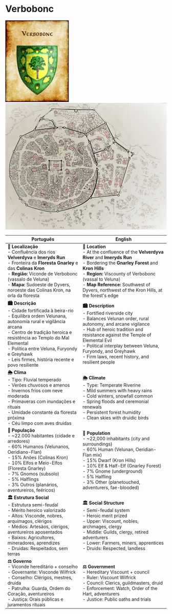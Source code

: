 
# Verbobonc

![Verbobonc](coat_of_arms_verbobonc.jpeg)
![Verbobonc](free_city_of_verbobonc.png)

| Português                                                                                                                                                                                                                                                                                              | English                                                                                                                                                                                                                                                                                                                   |
| ------------------------------------------------------------------------------------------------------------------------------------------------------------------------------------------------------------------------------------------------------------------------------------------------------ | ------------------------------------------------------------------------------------------------------------------------------------------------------------------------------------------------------------------------------------------------------------------------------------------------------------------------- |
| **📍 Localização**<br>- Confluência dos rios **Velverdyva** e **Imeryds Run**<br>- Fronteira da **Floresta Gnarley** e das **Colinas Kron**<br>- **Região:** Viconde de Verbobonc (vassalo de Veluna)<br>- **Mapa:** Sudoeste de Dyvers, noroeste das Colinas Kron, na orla da floresta                | **📍 Location**<br>- At the confluence of the **Velverdyva River** and **Imeryds Run**<br>- Bordering the **Gnarley Forest** and **Kron Hills**<br>- **Region:** Viscounty of Verbobonc (vassal to Veluna)<br>- **Map Reference:** Southwest of Dyvers, northwest of the Kron Hills, at the forest's edge                 |
| **🏙️ Descrição**<br>- Cidade fortificada à beira-rio<br>- Equilibra ordem Velunana, autonomia rural e vigilância arcana<br>- Centro de tradição heroica e resistência ao Templo do Mal Elemental<br>- Política entre Veluna, Furyondy e Greyhawk<br>- Leis firmes, história recente e povo resiliente | **🏙️ Description**<br>- Fortified riverside city<br>- Balances Velunan order, rural autonomy, and arcane vigilance<br>- Hub of heroic tradition and resistance against the Temple of Elemental Evil<br>- Political interplay between Veluna, Furyondy, and Greyhawk<br>- Firm laws, recent history, and resilient people |
| **🌦️ Clima**<br>- Tipo: Fluvial temperado<br>- Verões chuvosos e amenos<br>- Invernos frios com neve moderada<br>- Primaveras com inundações e rituais<br>- Umidade constante da floresta próxima<br>- Céu limpo com aves druidas                                                                     | **🌦️ Climate**<br>- Type: Temperate Riverine<br>- Mild summers with heavy rains<br>- Cold winters, snowfall common<br>- Spring floods and ceremonial renewals<br>- Persistent forest humidity<br>- Clean skies with druidic birds                                                                                        |
| **👥 População**<br>- ~22.000 habitantes (cidade e arredores)<br>- 60% Humanos (Velunanos, Oeridiano-Flan)<br>- 15% Anões (Colinas Kron)<br>- 10% Elfos e Meio-Elfos (Floresta Gnarley)<br>- 7% Gnomos (subsolo)<br>- 5% Halflings<br>- 3% Outros (planários, aventureiros, feéricos)                  | **👥 Population**<br>- ~22,000 inhabitants (city and surroundings)<br>- 60% Human (Velunan, Oeridian-Flan mix)<br>- 15% Dwarf (Kron Hills)<br>- 10% Elf & Half-Elf (Gnarley Forest)<br>- 7% Gnome (underground)<br>- 5% Halfling<br>- 3% Other (planetouched, adventurers, fae-blooded)                                   |
| **🏛️ Estrutura Social**<br>- Estrutura semi-feudal<br>- Mérito heroico valorizado<br>- Altos: Visconde, nobres, arquimagos, clérigos<br>- Médios: Artesãos, clérigos, aventureiros aposentados<br>- Baixos: Agricultores, mineradores, aprendizes<br>- Druidas: Respeitados, sem terras               | **🏛️ Social Structure**<br>- Semi-feudal system<br>- Heroic merit prized<br>- Upper: Viscount, nobles, archmages, clergy<br>- Middle: Guilds, clergy, retired adventurers<br>- Lower: Farmers, miners, apprentices<br>- Druids: Respected, landless                                                                      |
| **⚖️ Governo**<br>- Viconde hereditário + conselho<br>- Governante: Visconde Wilfrick<br>- Conselho: Clérigos, mestres, druida<br>- Patrulha: Guarda, Ordem do Coração, aventureiros<br>- Justiça: Orais públicas e juramentos rituais                                                                 | **⚖️ Government**<br>- Hereditary Viscount + council<br>- Ruler: Viscount Wilfrick<br>- Council: Clerics, guildmasters, druid<br>- Enforcement: Watch, Order of the Hart, adventurers<br>- Justice: Public oaths and trials                                                                                               |
